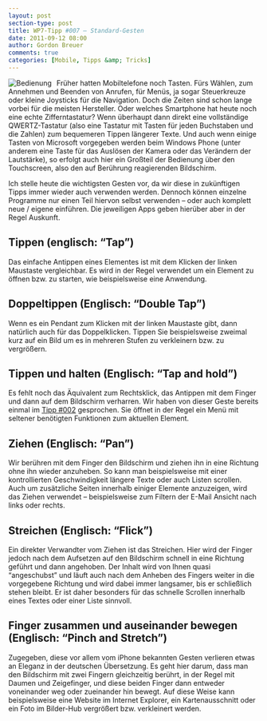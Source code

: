 ```yaml
---
layout: post
section-type: post
title: WP7-Tipp #007 – Standard-Gesten
date: 2011-09-12 08:00
author: Gordon Breuer
comments: true
categories: [Mobile, Tipps &amp; Tricks]
---
```

<p><img style="margin: 0px 10px 0px 0px; display: inline; float: left" alt="Bedienung" align="left" src="http://anheledirwp.blob.core.windows.net/wordpress/2011/09/bedienung.png" /></p>  <p>Früher hatten Mobiltelefone noch Tasten. Fürs Wählen, zum Annehmen und Beenden von Anrufen, für Menüs, ja sogar Steuerkreuze oder kleine Joysticks für die Navigation. Doch die Zeiten sind schon lange vorbei für die meisten Hersteller. Oder welches Smartphone hat heute noch eine echte Zifferntastatur? Wenn überhaupt dann direkt eine vollständige QWERTZ-Tastatur (also eine Tastatur mit Tasten für jeden Buchstaben und die Zahlen) zum bequemeren Tippen längerer Texte. Und auch wenn einige Tasten von Microsoft vorgegeben werden beim Windows Phone (unter anderem eine Taste für das Auslösen der Kamera oder das Verändern der Lautstärke), so erfolgt auch hier ein Großteil der Bedienung über den Touchscreen, also den auf Berührung reagierenden Bildschirm.</p>  <p>Ich stelle heute die wichtigsten Gesten vor, da wir diese in zukünftigen Tipps immer wieder auch verwenden werden. Dennoch können einzelne Programme nur einen Teil hiervon selbst verwenden – oder auch komplett neue / eigene einführen. Die jeweiligen Apps geben hierüber aber in der Regel Auskunft.</p>  <h2>Tippen (englisch: “Tap”)</h2><p>Das einfache Antippen eines Elementes ist mit dem Klicken der linken Maustaste vergleichbar. Es wird in der Regel verwendet um ein Element zu öffnen bzw. zu starten, wie beispielsweise eine Anwendung.</p>  <h2 class="clear">Doppeltippen (Englisch: “Double Tap”)</h2>Wenn es ein Pendant zum Klicken mit der linken Maustaste gibt, dann natürlich auch für das Doppelklicken. Tippen Sie beispielsweise zweimal kurz auf ein Bild um es in mehreren Stufen zu verkleinern bzw. zu vergrößern.</p>  <h2 class="clear">Tippen und halten (Englisch: “Tap and hold”)</h2>
<p>Es fehlt noch das Äquivalent zum Rechtsklick, das Antippen mit dem Finger und dann auf dem Bildschirm verharren. Wir haben von dieser Geste bereits einmal im <a href="/post/2011/09/05/WP7-Tipp-002-&ndash;-Das-Anwendungs-und-Kontextmenu.aspx">Tipp #002</a> gesprochen. Sie öffnet in der Regel ein Menü mit seltener benötigten Funktionen zum aktuellen Element.</p>  <h2 class="clear">Ziehen (Englisch: “Pan”)</h2> <p>Wir berühren mit dem Finger den Bildschirm und ziehen ihn in eine Richtung ohne ihn wieder anzuheben. So kann man beispielsweise mit einer kontrollierten Geschwindigkeit längere Texte oder auch Listen scrollen. Auch um zusätzliche Seiten innerhalb einiger Elemente anzuzeigen, wird das Ziehen verwendet – beispielsweise zum Filtern der E-Mail Ansicht nach links oder rechts.</p>  <h2 class="clear">Streichen (Englisch: “Flick”)</h2> <p>Ein direkter Verwandter vom Ziehen ist das Streichen. Hier wird der Finger jedoch nach dem Aufsetzen auf den Bildschirm schnell in eine Richtung geführt und dann angehoben. Der Inhalt wird von Ihnen quasi “angeschubst” und läuft auch nach dem Anheben des Fingers weiter in die vorgegebene Richtung und wird dabei immer langsamer, bis er schließlich stehen bleibt. Er ist daher besonders für das schnelle Scrollen innerhalb eines Textes oder einer Liste sinnvoll.</p>  <h2 class="clear">Finger zusammen und auseinander bewegen (Englisch: “Pinch and Stretch”)</h2>   <p>Zugegeben, diese vor allem vom iPhone bekannten Gesten verlieren etwas an Eleganz in der deutschen Übersetzung. Es geht hier darum, dass man den Bildschirm mit zwei Fingern gleichzeitig berührt, in der Regel mit Daumen und Zeigefinger, und diese beiden Finger dann entweder voneinander weg oder zueinander hin bewegt. Auf diese Weise kann beispielsweise eine Website im Internet Explorer, ein Kartenausschnitt oder ein Foto im Bilder-Hub vergrößert bzw. verkleinert werden.</p>
